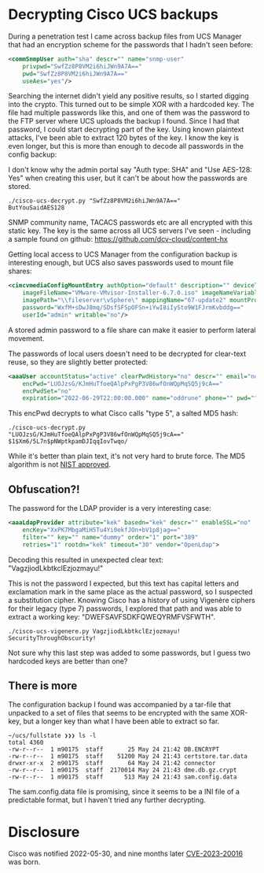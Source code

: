 # Decrypting Cisco UCS backups
During a penetration test I came across backup files from UCS Manager that had an encryption scheme for the passwords
that I hadn't seen before:
```xml
<commSnmpUser auth="sha" descr="" name="snmp-user" 
    privpwd="SwfZz8P8VM2i6hiJWn9A7A==" 
    pwd="SwfZz8P8VM2i6hiJWn9A7A==" 
    useAes="yes"/>
```
Searching the internet didn't yield any positive results, so I started digging into the crypto.  This turned out to be 
simple XOR with a hardcoded key. The file had multiple passwords like this, and one of them was the password
to the FTP server where UCS uploads the backup I found. Since I had that password, I could start decrypting part of the key. Using 
known plaintext attacks, I've been able to extract 120 bytes of the key. I know the key is even longer, but this
is more than enough to decode all passwords in the config backup:

I don't know why the admin portal say "Auth type: SHA" and "Use AES-128: Yes" when creating this user, but it can't be about how the passwords are stored.

```
./cisco-ucs-decrypt.py "SwfZz8P8VM2i6hiJWn9A7A=="
ButYouSaidAES128
```

SNMP community name, TACACS passwords etc are all encrypted with this static key. The key is the same across all UCS servers I've seen - including a sample found on github: https://github.com/dcv-cloud/content-hx

Getting local access to UCS Manager from the configuration backup is interesting enough, but UCS also saves passwords used to
mount file shares:
```xml
<cimcvmediaConfigMountEntry authOption="default" description="" deviceType="cdd" 
    imageFileName="VMware-VMvisor-Installer-6.7.0.iso" imageNameVariable="none" 
    imagePath="\\fileserver\vSphere\" mappingName="67-update2" mountProtocol="cifs" 
    password="WxfM+sDwJ8mq/SDsfSFSpOFSn+iYwI8iIySto9W1FJrmKvbddg==" 
    userId="admin" writable="no"/>
```

A stored admin password to a file share can make it easier to perform lateral movement.

The passwords of local users doesn't need to be decrypted for clear-text reuse, so they are slightly better protected:
```xml
<aaaUser accountStatus="active" clearPwdHistory="no" descr="" email="no@no.no" 
    encPwd="LUOJzsG/KJmHuTfoeQAlpPxPgP3V86wfOnWQpMqSQ5j9cA==" 
    encPwdSet="no" 
    expiration="2022-06-29T22:00:00.000" name="oddrune" phone="" pwd="">
```

This encPwd decrypts to what Cisco calls "type 5", a salted MD5 hash:
```
./cisco-ucs-decrypt.py "LUOJzsG/KJmHuTfoeQAlpPxPgP3V86wfOnWQpMqSQ5j9cA=="
$1$Xm6/5L7n$pNWptkpamDJIqqIovTwqo/
```
While it's better than plain text, it's not very hard to brute force. The MD5 algorithm is not [NIST approved](https://media.defense.gov/2022/Feb/17/2002940795/-1/-1/0/CSI_CISCO_PASSWORD_TYPES_BEST_PRACTICES_20220217.PDF). 

## Obfuscation?!
The password for the LDAP provider is a very interesting case:
```xml
<aaaLdapProvider attribute="kek" basedn="kek" descr="" enableSSL="no" 
    encKey="XxPK7MbgaMiH5Tu4Yi0ekfJOn+bV1p8jag==" 
    filter="" key="" name="dummy" order="1" port="389" 
    retries="1" rootdn="kek" timeout="30" vendor="OpenLdap">
```

Decoding this resulted in unexpected clear text: "VagzjiodLkbtkclEzjozmayu!"

This is not the password I expected, but this text has capital letters and exclamation mark in the same place as the actual password, so I suspected a substitution cipher. Knowing Cisco has a history of using Vigenère ciphers for their legacy (type 7) passwords, I explored that path and was able to extract a working key: "DWEFSAVFSDKFQWEQYRMFVSFWTH". 

```
./cisco-ucs-vigenere.py VagzjiodLkbtkclEzjozmayu!
SecurityThroughObscurity!
```
Not sure why this last step was added to some passwords, but I guess two hardcoded keys are better than one?

## There is more
The configuration backup I found was accompanied by a tar-file that unpacked to a set of files that seems to be encrypted
with the same XOR-key, but a longer key than what I have been able to extract so far.
```
~/ucs/fullstate ❯❯❯ ls -l
total 4360
-rw-r--r--  1 m90175  staff       25 May 24 21:42 DB.ENCRYPT
-rw-r--r--  1 m90175  staff    51200 May 24 21:43 certstore.tar.data
drwxr-xr-x  2 m90175  staff       64 May 24 21:42 connector
-rw-r--r--  1 m90175  staff  2170014 May 24 21:43 dme.db.gz.crypt
-rw-r--r--  1 m90175  staff      513 May 24 21:43 sam.config.data
```

The sam.config.data file is promising, since it seems to be a INI file of a predictable format, but I haven't tried any further decrypting.


# Disclosure
Cisco was notified 2022-05-30, and nine months later [CVE-2023-20016](https://sec.cloudapps.cisco.com/security/center/content/CiscoSecurityAdvisory/cisco-sa-ucsm-bkpsky-H8FCQgsA) was born.
